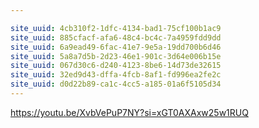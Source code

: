 ```yaml
---

site_uuid: 4cb310f2-1dfc-4134-bad1-75cf100b1ac9
site_uuid: 885cfacf-afa6-48c4-bc4c-7a4959fdd9dd
site_uuid: 6a9ead49-6fac-41e7-9e5a-19dd700b6d46
site_uuid: 5a8a7d5b-2d23-46e1-901c-3d64e006b15e
site_uuid: 067d30c6-d240-4123-8be6-14d73de32615
site_uuid: 32ed9d43-dffa-4fcb-8af1-fd996ea2fe2c
site_uuid: d0d22b89-ca1c-4cc5-a185-01a6f5105d34
---
```

https://youtu.be/XvbVePuP7NY?si=xGT0AXAxw25w1RUQ